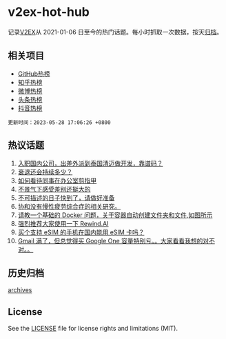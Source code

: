 # v2ex-hot-hub

 记录[V2EX](https://www.v2ex.com/)从 2021-01-06 日至今的热门话题。每小时抓取一次数据，按天[归档](archives)。
 
 ## 相关项目

- [GitHub热榜](https://github.com/lonnyzhang423/github-hot-hub)
- [知乎热榜](https://github.com/lonnyzhang423/zhihu-hot-hub)
- [微博热榜](https://github.com/lonnyzhang423/weibo-hot-hub)
- [头条热榜](https://github.com/lonnyzhang423/toutiao-hot-hub)
- [抖音热榜](https://github.com/lonnyzhang423/douyin-hot-hub)


 `更新时间：2023-05-28 17:06:26 +0800`

## 热议话题

1. [入职国内公司，出差外派到泰国清迈做开发，靠谱码？](https://www.v2ex.com/t/943475)
1. [衰退还会持续多少？](https://www.v2ex.com/t/943546)
1. [如何看待同事在办公室剪指甲](https://www.v2ex.com/t/943544)
1. [不景气下感受差别还挺大的](https://www.v2ex.com/t/943572)
1. [不可描述的日子快到了，请做好准备](https://www.v2ex.com/t/943482)
1. [协和没有慢性疲劳综合症的相关研究。](https://www.v2ex.com/t/943519)
1. [请教一个基础的 Docker 问题，关于容器自动创建文件夹和文件,如图所示](https://www.v2ex.com/t/943534)
1. [强烈推荐大家使用一下 Rewind.AI](https://www.v2ex.com/t/943472)
1. [买个支持 eSIM 的手机在国内能用 eSIM 卡吗？](https://www.v2ex.com/t/943540)
1. [Gmail 满了，但总觉得买 Google One 容量特别亏。。大家看看我想的对不对。。](https://www.v2ex.com/t/943560)

## 历史归档

[archives](archives)

## License

See the [LICENSE](LICENSE) file for license rights and limitations (MIT).

